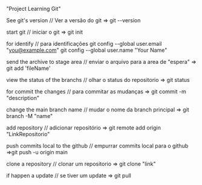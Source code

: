 "Project Learning Git"

See git's version // Ver a versão do git => git --version

start git // iniciar o git => git init

for identify // para identificações 
    git config --global user.email "you@example.com"
    git config --global user.name "Your Name"

send the archive to stage area // enviar o arquivo para a area de "espera" => git add 'fileName'

view the status of the branchs // olhar o status do repositorio => git status

for commit the changes // para commitar as mudanças => git commit -m "description"  

change the main branch name // mudar o nome da branch principal => git branch -M "name"

add repository // adicionar repositório => git remote add origin "LinkRepositorio"

push commits local to the github // empurrar commits local para o github =>git push -u origin main 

clone a repository // clonar um repositorio => git clone "link"

if happen a update // se tiver um update => git pull